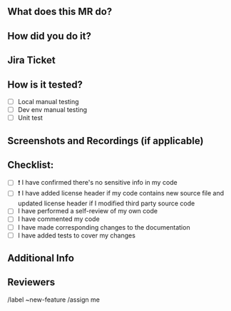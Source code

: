 ## What does this MR do?

<!-- Briefly describe what this MR is about. -->

## How did you do it?
<!-- Describe the approach you take to implement the feature or fix the bug > -->

## Jira Ticket
<!-- Put a jira ticket link if applicable, e.g., WUKONG-3. -->

## How is it tested?
<!-- Briefly describe the test plan. -->
- [ ] Local manual testing
- [ ] Dev env manual testing
- [ ] Unit test

## Screenshots and Recordings (if applicable)

## Checklist:
- [ ] :exclamation: I have confirmed there's no sensitive info in my code
- [ ] :exclamation: I have added license header if my code contains new source file and updated license header if I modified third party source code
- [ ] I have performed a self-review of my own code
- [ ] I have commented my code
- [ ] I have made corresponding changes to the documentation
- [ ] I have added tests to cover my changes
  
## Additional Info

## Reviewers

<!-- Tag one or two people as reviewers. -->

/label ~new-feature
/assign me
